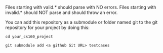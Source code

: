 Files starting with valid.* should parse with NO errors.
Files starting with invalid.* should NOT parse and should throw an error.

You can add this repository as a submodule or folder named git to the git
repository for your project by doing this:

`cd your_cs160_project`

`git submodule add <a github Git URL> testcases`
